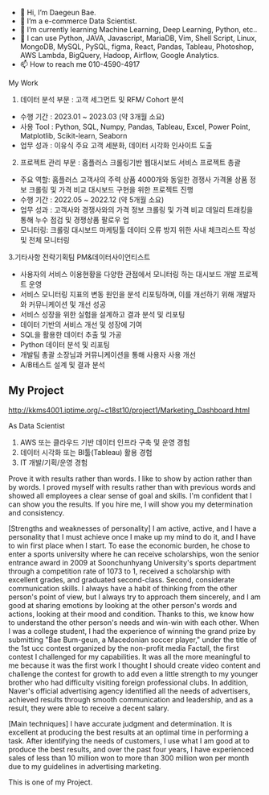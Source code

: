 - 👋 Hi, I’m Daegeun Bae.
- 👀 I’m a e-commerce Data Scientist.
- 🌱 I’m currently learning Machine Learning, Deep Learning, Python, etc..
- 👋 I can use Python, JAVA, Javascript, MariaDB, Vim, Shell Script, Linux, MongoDB, MySQL, PySQL, figma, React, Pandas, Tableau, Photoshop, AWS Lambda, BigQuery, Hadoop, Airflow, Google Analytics.
- 📫 How to reach me 010-4590-4917

My Work
1. 데이터 분석 부문 : 고객 세그먼트 및 RFM/ Cohort 분석
- 수행 기간 : 2023.01 ~ 2023.03 (약 3개월 소요)
- 사용 Tool : Python, SQL, Numpy, Pandas, Tableau, Excel, Power Point, Matplotlib, Scikit-learn, Seaborn
- 업무 성과 : 이유식 주요 고객 세분화, 데이터 시각화 인사이트 도출 

2. 프로젝트 관리 부문 : 홈플러스 크롤링기반 웹대시보드 서비스 프로젝트 총괄
- 주요 역할: 홈플러스 고객사의 주력 상품 4000개와 동일한 경쟁사 가격몰 상품 정보 크롤링 및 가격 비교 대시보드 구현을 위한 프로젝트 진행
- 수행 기간 : 2022.05 ~ 2022.12 (약 5개월 소요)
- 업무 성과 :  고객사와 경쟁사와의 가격 정보 크롤링 및 가격 비교 데일리 트래킹을 통해 누수 점검 및 경쟁상품 팔로우 업
- 모니터링: 크롤링 대시보드 마케팅툴 데이터 오류 방지 위한 사내 체크리스트 작성 및 전체 모니터링

3.기타사항
전략기획팀 PM&데이터사이언티스트 
- 사용자의 서비스 이용현황을 다양한 관점에서 모니터링 하는 대시보드 개발 프로젝트 운영 
- 서비스 모니터링 지표의 변동 원인을 분석 리포팅하며, 이를 개선하기 위해 개발자와 커뮤니케이션 및 개선 성공 
- 서비스 성장을 위한 실험을 설계하고 결과 분석 및 리포팅 
- 데이터 기반의 서비스 개선 및 성장에 기여 
- SQL을 활용한 데이터 추출 및 가공 
- Python 데이터 분석 및 리포팅 
- 개발팀 총괄 소장님과 커뮤니케이션을 통해 사용자 사용 개선 
- A/B테스트 설계 및 결과 분석

My Project
- 

http://kkms4001.iptime.org/~c18st10/project1/Marketing_Dashboard.html

As Data Scientist
1) AWS 또는 클라우드 기반 데이터 인프라 구축 및 운영 경험
2) 데이터 시각화 또는 BI툴(Tableau) 활용 경험
3) IT 개발/기획/운영 경험

Prove it with results rather than words.
I like to show by action rather than by words. I proved myself with results rather than with previous words and showed all employees a clear sense of goal and skills. 
I'm confident that I can show you the results. If you hire me, I will show you my determination and consistency.

[Strengths and weaknesses of personality]
I am active, active, and I have a personality that I must achieve once I make up my mind to do it, and I have to win first place when I start. 
To ease the economic burden, he chose to enter a sports university where he can receive scholarships, won the senior entrance award in 2009 at Soonchunhyang University's sports department through a competition rate of 1073 to 1, received a scholarship with excellent grades, and graduated second-class.
Second, considerate communication skills. 
I always have a habit of thinking from the other person's point of view, but I always try to approach them sincerely, and I am good at sharing emotions by looking at the other person's words and actions, looking at their mood and condition. Thanks to this, we know how to understand the other person's needs and win-win with each other. When I was a college student, I had the experience of winning the grand prize by submitting "Bae Bum-geun, a Macedonian soccer player," under the title of the 1st ucc contest organized by the non-profit media Factall, the first contest I challenged for my capabilities. It was all the more meaningful to me because it was the first work I thought I should create video content and challenge the contest for growth to add even a little strength to my younger brother who had difficulty visiting foreign professional clubs.
In addition, Naver's official advertising agency identified all the needs of advertisers, achieved results through smooth communication and leadership, and as a result, they were able to receive a decent salary.

[Main techniques]
I have accurate judgment and determination. It is excellent at producing the best results at an optimal time in performing a task. After identifying the needs of customers, 
I use what I am good at to produce the best results, and over the past four years, 
I have experienced sales of less than 10 million won to more than 300 million won per month due to my guidelines in advertising marketing.

This is one of my Project.



